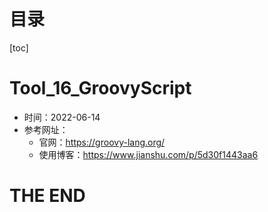 # 目录

[toc]

# Tool_16_GroovyScript

- 时间：2022-06-14
- 参考网址：
  - 官网：https://groovy-lang.org/
  - 使用博客：https://www.jianshu.com/p/5d30f1443aa6







# THE END